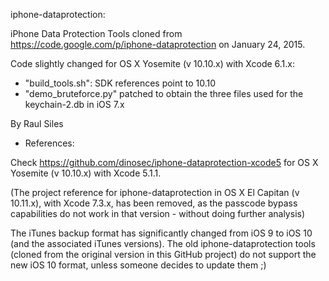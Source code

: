 
iphone-dataprotection:

iPhone Data Protection Tools cloned from https://code.google.com/p/iphone-dataprotection on January 24, 2015.

Code slightly changed for OS X Yosemite (v 10.10.x) with Xcode 6.1.x:
- "build_tools.sh": SDK references point to 10.10
- "demo_bruteforce.py" patched to obtain the three files used for the keychain-2.db in iOS 7.x

By Raul Siles

- References:

Check https://github.com/dinosec/iphone-dataprotection-xcode5 for OS X Yosemite (v 10.10.x) with Xcode 5.1.1.

(The project reference for iphone-dataprotection in OS X El Capitan (v 10.11.x), with Xcode 7.3.x, has been removed, as the passcode bypass capabilities do not work in that version - without doing further analysis)

The iTunes backup format has significantly changed from iOS 9 to iOS 10 (and the associated iTunes versions). The old iphone-dataprotection tools (cloned from the original version in this GitHub project) do not support the new iOS 10 format, unless someone decides to update them ;)

